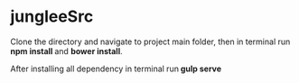 # jungleeSrc

Clone the directory and navigate to project main folder, then in terminal  run <strong> npm install </strong>and <strong> bower install</strong>.

After installing all dependency in terminal run<strong> gulp serve </strong>
